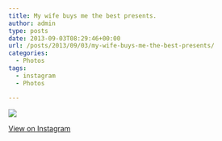 ```yaml
---
title: My wife buys me the best presents.
author: admin
type: posts
date: 2013-09-03T08:29:46+00:00
url: /posts/2013/09/03/my-wife-buys-me-the-best-presents/
categories:
  - Photos
tags:
  - instagram
  - Photos

---
```

<img src="http://lobban.org/wordpress//HLIC/1263b5ec33865bbdb05705ec985eb162.jpg" class="instagram-image" />

<p class="view-instagram">
  <a href="http://instagram.com/p/dyjhusKlmR/">View on Instagram</a>
</p>